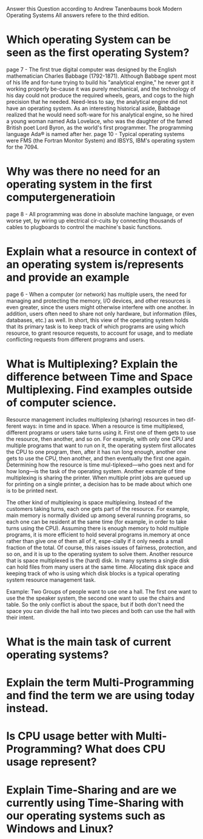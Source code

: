 Answer this Question according to Andrew Tanenbaums book Modern Operating Systems
All answers refere to the third edition. 
# Which operating System can be seen as the first operating System?
page 7 - The  first  true  digital  computer  was  designed  by  the  English  mathematician  Charles  Babbage  (1792-1871).   Although  Babbage  spent most  of his  life  and  for-tune  trying  to  build his  "analytical  engine,"  he  never got  it  working  properly  be-cause  it  was  purely  mechanical,  and  the  technology  of his  day  could  not  produce  the  required  wheels,  gears,  and  cogs  to  the  high precision  that  he  needed.  Need-less to say, the analytical engine  did not have an operating  system.  As  an  interesting  historical  aside,  Babbage  realized  that  he  would  need  soft-ware  for his analytical  engine,  so he hired  a young  woman  named  Ada Lovelace, who  was  the  daughter  of  the  famed  British  poet  Lord Byron,  as  the  world's  first  programmer.  The  programming  language Ada® is  named  after her.
page 10 - Typical  operating systems were FMS (the Fortran Monitor System)  and IBSYS,  IBM's operating  system for the 7094. 

# Why was there no need for an operating system in the first computergeneratioin
page 8 -  All programming was done in absolute machine language, or even worse yet, by wiring up electrical cir-cuits  by  connecting  thousands  of  cables  to  plugboards  to  control  the  machine's  basic  functions.

# Explain what a resource in context of an operating system is/represents and provide an example
page 6 - When  a computer  (or network)  has multiple users,  the  need  for  managing  and  protecting  the  memory,  I/O  devices,  and  other resources  is even  greater,  since  the  users  might  otherwise  interfere  with  one  another.   In  addition,  users  often  need  to  share  not  only  hardware,  but  information  (files,  databases,  etc.)  as  well.   In short, this  view  of  the  operating  system  holds  that  its  primary  task  is  to  keep  track  of  which  programs  are  using  which  resource,  to  grant  resource  requests,  to  account  for usage,  and to  mediate  conflicting  requests  from different  programs and  users.  
# What  is  Multiplexing?  Explain  the  difference  between  Time  and  Space  Multiplexing. Find examples outside of computer science. 
Resource  management  includes  multiplexing  (sharing)  resources  in  two  dif-ferent  ways:  in time  and  in  space.  When a resource  is  time  multiplexed,  different  programs  or users  take  turns  using  it.  First  one  of them  gets  to  use  the  resource,  then  another,  and so  on.  For example,  with only one CPU  and  multiple programs that want to run on  it,  the operating system first allocates  the CPU to one program, then,  after  it has  run  long enough,  another one  gets  to  use  the  CPU,  then  another,  and  then eventually  the first  one  again. Determining how the resource is time  mul-tiplexed—who  goes  next  and  for  how  long—is  the  task  of  the  operating  system.  Another example  of time  multiplexing is  sharing  the  printer.   When  multiple print jobs  are  queued  up  for  printing  on  a  single  printer,  a  decision  has  to  be  made  about which  one is to be printed next.

The  other kind  of multiplexing  is space  multiplexing.  Instead  of the customers taking  turns,  each  one  gets  part  of the  resource.   For  example,  main  memory  is  normally divided up among several running programs,  so each one  can be resident at  the  same  time  (for  example,  in  order  to  take  turns  using  the CPU).   Assuming   there  is  enough  memory  to  hold  multiple  programs,  it  is  more  efficient  to  hold  several  programs  in.memory  at  once  rather  than  give  one  of them  all  of it,  espe-cially  if it  only  needs  a  small  fraction  of the total.   Of course,  this  raises  issues  of  fairness,  protection,  and  so on,  and it is  up  to  the  operating  system  to solve  them.  Another  resource  that  is  space  multiplexed  is  the (hard) disk.   In many  systems  a  single  disk  can  hold  files  from  many  users  at the same  time.  Allocating  disk space and  keeping  track  of who  is  using  which  disk  blocks  is  a  typical  operating  system  resource  management  task. 

Example: Two Groups of people want to use one a hall. The first one want to use the the speaker system, the second one want to use the chairs and table. So the only conflict is about the space, but if both don't need the space you can divide the hall into two pieces and both can use the hall with their intent. 

# What is the main task of current operating systems?

# Explain the term Multi-Programming and find the term we are using today instead.

# Is CPU usage better with Multi-Programming? What does CPU usage represent?

# Explain Time-Sharing and are we currently using Time-Sharing with our operating systems such as Windows and Linux?
